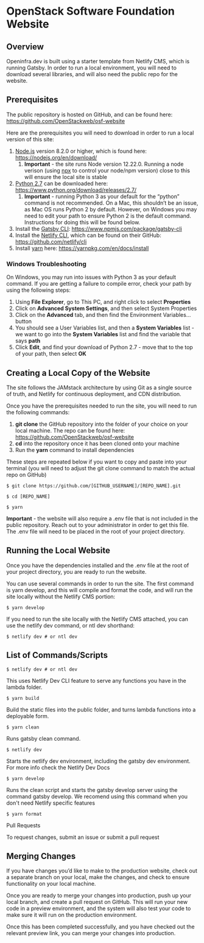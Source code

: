 # OpenStack Software Foundation Website

## Overview

Openinfra.dev is built using a starter template from Netlify CMS, which is running Gatsby. In order to run a local environment, you will need to download several libraries, and will also need the public repo for the website.

## Prerequisites

The public repository is hosted on GitHub, and can be found here: https://github.com/OpenStackweb/osf-website

Here are the prerequisites you will need to download in order to run a local version of this site:

1. [Node.js](https://nodejs.org/en/download/) version 8.2.0 or higher, which is found here: https://nodejs.org/en/download/
   1. **Important** - the site runs Node version 12.22.0. Running a node verison (using [npx](https://www.npmjs.com/package/npx) to control your node/npm version) close to this will ensure the local site is stable
2. [Python 2.7](https://www.python.org/download/releases/2.7/) can be downloaded here: https://www.python.org/download/releases/2.7/
   1. **Important** - running Python 3 as your default for the “python” command is not recommended. On a Mac, this shouldn’t be an issue, as Mac OS runs Python 2 by default. However, on Windows you may need to edit your path to ensure Python 2 is the default command. Instructions for doing this will be found below.
3. Install the [Gatsby CLI](https://www.npmjs.com/package/gatsby-cli): https://www.npmjs.com/package/gatsby-cli
4. Install the [Netlify CLI](https://github.com/netlify/cli), which can be found on their GitHub: https://github.com/netlify/cli
5. Install [yarn](https://yarnpkg.com/en/docs/install) here: https://yarnpkg.com/en/docs/install

### Windows Troubleshooting

On Windows, you may run into issues with Python 3 as your default command. If you are getting a failure to compile error, check your path by using the following steps:

1. Using **File Explorer**, go to This PC, and right click to select **Properties**
2. Click on **Advanced System Settings**, and then select System Properties
3. Click on the **Advanced** tab, and then find the Environment Variables… button
4. You should see a User Variables list, and then a **System Variables** list - we want to go into the **System Variables** list and find the variable that says **path**
5. Click **Edit**, and find your download of Python 2.7 - move that to the top of your path, then select **OK**

## Creating a Local Copy of the Website

The site follows the JAMstack architecture by using Git as a single source of truth, and Netlify for continuous deployment, and CDN distribution.

Once you have the prerequisites needed to run the site, you will need to run the following commands:

1. **git clone** the GitHub repository into the folder of your choice on your local machine. The repo can be found here: https://github.com/OpenStackweb/osf-website
2. **cd** into the repository once it has been cloned onto your machine
3. Run the **yarn** command to install dependencies

These steps are repeated below if you want to copy and paste into your terminal (you will need to adjust the git clone command to match the actual repo on GitHub)
```
$ git clone https://github.com/[GITHUB_USERNAME]/[REPO_NAME].git

$ cd [REPO_NAME]

$ yarn
```
**Important** - the website will also require a .env file that is not included in the public repository. Reach out to your administrator in order to get this file. The .env file will need to be placed in the root of your project directory.

## Running the Local Website

Once you have the dependencies installed and the .env file at the root of your project directory, you are ready to run the website.

You can use several commands in order to run the site. The first command is yarn develop, and this will compile and format the code, and will run the site locally without the Netlify CMS portion:
```
$ yarn develop
```

If you need to run the site locally with the Netlify CMS attached, you can use the netlify dev command, or ntl dev shorthand:
```
$ netlify dev # or ntl dev
```

## List of Commands/Scripts
```
$ netlify dev # or ntl dev
```
This uses Netlify Dev CLI feature to serve any functions you have in the lambda folder.


```
$ yarn build
```
Build the static files into the public folder, and turns lambda functions into a deployable form.


```
$ yarn clean
```
Runs gatsby clean command.


```
$ netlify dev
```
Starts the netlify dev environment, including the gatsby dev environment. For more info check the Netlify Dev Docs


```
$ yarn develop
```
Runs the clean script and starts the gatsby develop server using the command gatsby develop. We recomend using this command when you don't need Netlify specific features


```
$ yarn format
```
Pull Requests

To request changes, submit an issue or submit a pull request

## Merging Changes

If you have changes you’d like to make to the production website, check out a separate branch on your local, make the changes, and check to ensure functionality on your local machine.

Once you are ready to merge your changes into production, push up your local branch, and create a pull request on GitHub. This will run your new code in a preview environment, and the system will also test your code to make sure it will run on the production environment.

Once this has been completed successfully, and you have checked out the relevant preview link, you can merge your changes into production.